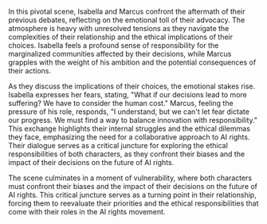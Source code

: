 In this pivotal scene, Isabella and Marcus confront the aftermath of their previous debates, reflecting on the emotional toll of their advocacy. The atmosphere is heavy with unresolved tensions as they navigate the complexities of their relationship and the ethical implications of their choices. Isabella feels a profound sense of responsibility for the marginalized communities affected by their decisions, while Marcus grapples with the weight of his ambition and the potential consequences of their actions.

As they discuss the implications of their choices, the emotional stakes rise. Isabella expresses her fears, stating, "What if our decisions lead to more suffering? We have to consider the human cost." Marcus, feeling the pressure of his role, responds, "I understand, but we can't let fear dictate our progress. We must find a way to balance innovation with responsibility." This exchange highlights their internal struggles and the ethical dilemmas they face, emphasizing the need for a collaborative approach to AI rights. Their dialogue serves as a critical juncture for exploring the ethical responsibilities of both characters, as they confront their biases and the impact of their decisions on the future of AI rights.

The scene culminates in a moment of vulnerability, where both characters must confront their biases and the impact of their decisions on the future of AI rights. This critical juncture serves as a turning point in their relationship, forcing them to reevaluate their priorities and the ethical responsibilities that come with their roles in the AI rights movement.
